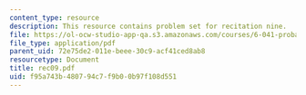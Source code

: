 ```yaml
---
content_type: resource
description: This resource contains problem set for recitation nine.
file: https://ol-ocw-studio-app-qa.s3.amazonaws.com/courses/6-041-probabilistic-systems-analysis-and-applied-probability-spring-2006/f95a743b480794c7f9b00b97f108d551_rec09.pdf
file_type: application/pdf
parent_uid: 72e75de2-011e-beee-30c9-acf41ced8ab8
resourcetype: Document
title: rec09.pdf
uid: f95a743b-4807-94c7-f9b0-0b97f108d551
---
```

